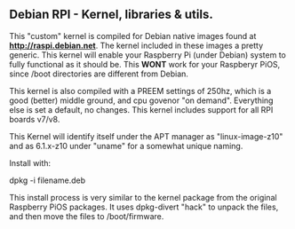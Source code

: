 ## Debian RPI - Kernel, libraries & utils.

This "custom" kernel is compiled for Debian native images found at **http://raspi.debian.net**.
The kernel included in these images a pretty generic. This kernel will enable your Raspberry Pi (under Debian) system to fully functional as it should be. This **WONT** work for your Raspberyr PiOS, since /boot directories are different from Debian.

This kernel is also compiled with a PREEM settings of 250hz, which is a good (better) middle ground, and cpu govenor "on demand". Everything else is set a default, no changes. This kernel includes support for all RPI boards v7/v8.

This Kernel will identify itself under the APT manager as "linux-image-z10" and as 6.1.x-z10 under "uname" for a somewhat unique naming.

Install with:

dpkg -i filename.deb

This install process is very similar to the kernel package from the original Raspberry PiOS packages. It uses dpkg-divert "hack" to unpack the files, and then move the files to /boot/firmware.
